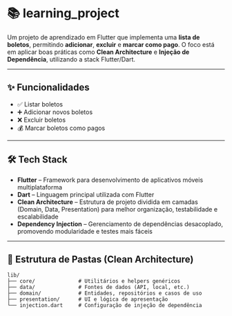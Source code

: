 # 📚 learning_project

Um projeto de aprendizado em Flutter que implementa uma **lista de boletos**, permitindo **adicionar**, **excluir** e **marcar como pago**. O foco está em aplicar boas práticas como **Clean Architecture** e **Injeção de Dependência**, utilizando a stack Flutter/Dart.

---

## ✨ Funcionalidades

- ✅ Listar boletos
- ➕ Adicionar novos boletos
- ❌ Excluir boletos
- 💰 Marcar boletos como pagos

---

## 🛠️ Tech Stack

- **Flutter** – Framework para desenvolvimento de aplicativos móveis multiplataforma
- **Dart** – Linguagem principal utilizada com Flutter
- **Clean Architecture** – Estrutura de projeto dividida em camadas (Domain, Data, Presentation) para melhor organização, testabilidade e escalabilidade
- **Dependency Injection** – Gerenciamento de dependências desacoplado, promovendo modularidade e testes mais fáceis

---

## 📁 Estrutura de Pastas (Clean Architecture)

```plaintext
lib/
├── core/              # Utilitários e helpers genéricos
├── data/              # Fontes de dados (API, local, etc.)
├── domain/            # Entidades, repositórios e casos de uso
├── presentation/      # UI e lógica de apresentação
└── injection.dart     # Configuração de injeção de dependência

